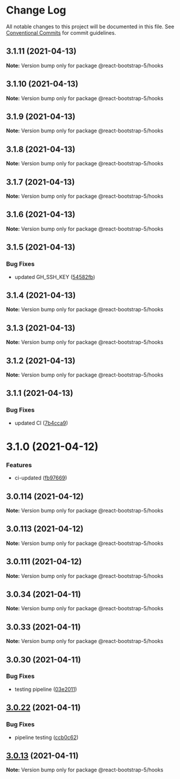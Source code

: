 # Change Log

All notable changes to this project will be documented in this file.
See [Conventional Commits](https://conventionalcommits.org) for commit guidelines.

## 3.1.11 (2021-04-13)

**Note:** Version bump only for package @react-bootstrap-5/hooks

## 3.1.10 (2021-04-13)

**Note:** Version bump only for package @react-bootstrap-5/hooks

## 3.1.9 (2021-04-13)

**Note:** Version bump only for package @react-bootstrap-5/hooks

## 3.1.8 (2021-04-13)

**Note:** Version bump only for package @react-bootstrap-5/hooks

## 3.1.7 (2021-04-13)

**Note:** Version bump only for package @react-bootstrap-5/hooks

## 3.1.6 (2021-04-13)

**Note:** Version bump only for package @react-bootstrap-5/hooks

## 3.1.5 (2021-04-13)

### Bug Fixes

- updated GH_SSH_KEY ([54582fb](https://github.com/appsparkler/my-storybooks/commit/54582fbe0ea92b32bbf59db246784a7ebbefadf5))

## 3.1.4 (2021-04-13)

**Note:** Version bump only for package @react-bootstrap-5/hooks

## 3.1.3 (2021-04-13)

**Note:** Version bump only for package @react-bootstrap-5/hooks

## 3.1.2 (2021-04-13)

**Note:** Version bump only for package @react-bootstrap-5/hooks

## 3.1.1 (2021-04-13)

### Bug Fixes

- updated CI ([7b4cca9](https://github.com/appsparkler/my-storybooks/commit/7b4cca9b3ed597de042e40be4de5930b1ec01568))

# 3.1.0 (2021-04-12)

### Features

- ci-updated ([fb97669](https://github.com/appsparkler/my-storybooks/commit/fb97669dabd916d5cfb7a8b79637073ce593c185))

## 3.0.114 (2021-04-12)

**Note:** Version bump only for package @react-bootstrap-5/hooks

## 3.0.113 (2021-04-12)

**Note:** Version bump only for package @react-bootstrap-5/hooks

## 3.0.111 (2021-04-12)

**Note:** Version bump only for package @react-bootstrap-5/hooks

## 3.0.34 (2021-04-11)

**Note:** Version bump only for package @react-bootstrap-5/hooks

## 3.0.33 (2021-04-11)

**Note:** Version bump only for package @react-bootstrap-5/hooks

## 3.0.30 (2021-04-11)

### Bug Fixes

- testing pipeline ([03e2011](https://github.com/appsparkler/my-storybooks/commit/03e2011ff209ade4e9d902a9ce9cb52e0786f82d))

## [3.0.22](https://github.com/appsparkler/my-storybooks/compare/v3.0.21...v3.0.22) (2021-04-11)

### Bug Fixes

- pipeline testing ([ccb0c62](https://github.com/appsparkler/my-storybooks/commit/ccb0c62e509f73caad3292011cd4e8584f4004ba))

## [3.0.13](https://github.com/appsparkler/my-storybooks/compare/v3.0.12...v3.0.13) (2021-04-11)

**Note:** Version bump only for package @react-bootstrap-5/hooks

